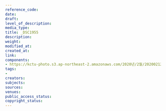 ```yaml
---
reference_code: 
date: 
draft: 
level_of_description: 
media_type: 
title: _DSC1955
description: 
weight: 
modified_at: 
created_at: 
link: 
components:
- https://kctu-photo.s3.ap-northeast-2.amazonaws.com/2020년/2월/20200212_죽음을+멈추는+2.22+희망버스+출발+기자회견/_DSC1955.jpg
tags:
- 
creators: 
subjects: 
sources: 
venues: 
public_access_status: 
copyright_status: 
---
```

